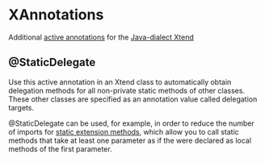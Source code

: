 # XAnnotations
Additional [active annotations](https://eclipse.org/xtend/documentation/204_activeannotations.html) for the [Java-dialect Xtend](https://eclipse.org/xtend)

## @StaticDelegate
Use this active annotation in an Xtend class to automatically obtain delegation methods for all non-private static methods of other classes. These other classes are specified as an annotation value called delegation targets. 

@StaticDelegate can be used, for example, in order to reduce the number of imports for [static extension methods](https://eclipse.org/xtend/documentation/202_xtend_classes_members.html#extension-imports), which allow you to call static methods that take at least one parameter as if the were declared as local methods of the first parameter.
